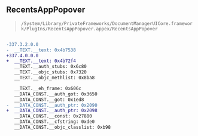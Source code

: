 ## RecentsAppPopover

> `/System/Library/PrivateFrameworks/DocumentManagerUICore.framework/PlugIns/RecentsAppPopover.appex/RecentsAppPopover`

```diff

-337.3.2.0.0
-  __TEXT.__text: 0x4b7538
+337.4.0.0.0
+  __TEXT.__text: 0x4b72f4
   __TEXT.__auth_stubs: 0x6c80
   __TEXT.__objc_stubs: 0x7320
   __TEXT.__objc_methlist: 0x8ba8

   __TEXT.__eh_frame: 0x606c
   __DATA_CONST.__auth_got: 0x3650
   __DATA_CONST.__got: 0x1ed8
-  __DATA_CONST.__auth_ptr: 0x2090
+  __DATA_CONST.__auth_ptr: 0x2098
   __DATA_CONST.__const: 0x27880
   __DATA_CONST.__cfstring: 0xde0
   __DATA_CONST.__objc_classlist: 0xb98

```
